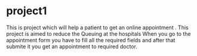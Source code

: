 # project1
This is project which will help a patient to get an online appointment .
This project is aimed to reduce the Queuing at the hospitals 
When you go to the appointment form you have to fill all the required fields and after that submite it you get an appointment to required doctor.
